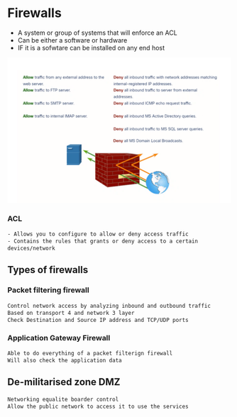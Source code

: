 # Firewalls
- A system or group of systems that will enforce an ACL 
- Can be either a software or hardware
- IF it is a sofwtare can be installed on any end host

![img_13.png](img_13.png)

### ACL 
    - Allows you to configure to allow or deny access traffic
    - Contains the rules that grants or deny access to a certain devices/network
## Types of firewalls
### Packet filtering firewall 
    Control network access by analyzing inbound and outbound traffic 
    Based on transport 4 and network 3 layer
    Check Destination and Source IP address and TCP/UDP ports

### Application Gateway Firewall 
    Able to do everything of a packet filterign firewall 
    Will also check the application data 

## De-militarised zone DMZ
    Networking equalite boarder control
    Allow the public network to access it to use the services 